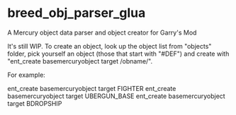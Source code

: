 # breed_obj_parser_glua

A Mercury object data parser and object creator for Garry's Mod 

It's still WIP. To create an object, look up the object list from "objects" folder, pick yourself an object (those that start with "#DEF") and create with "ent_create basemercuryobject target /obname/". 

For example: 

ent_create basemercuryobject target FIGHTER 
ent_create basemercuryobject target UBERGUN_BASE 
ent_create basemercuryobject target BDROPSHIP 
